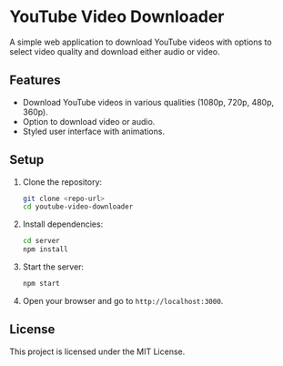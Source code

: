 # YouTube Video Downloader

A simple web application to download YouTube videos with options to select video quality and download either audio or video.

## Features

- Download YouTube videos in various qualities (1080p, 720p, 480p, 360p).
- Option to download video or audio.
- Styled user interface with animations.

## Setup

1. Clone the repository:
    ```bash
    git clone <repo-url>
    cd youtube-video-downloader
    ```

2. Install dependencies:
    ```bash
    cd server
    npm install
    ```

3. Start the server:
    ```bash
    npm start
    ```

4. Open your browser and go to `http://localhost:3000`.

## License

This project is licensed under the MIT License.
